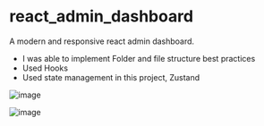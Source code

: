 # react_admin_dashboard
A modern and responsive react admin dashboard.

- I was able to implement Folder and file structure best practices
- Used Hooks 
- Used state management in this project, Zustand

![image](https://github.com/Ghostsmaw/react_admin_dashboard/assets/25077504/08a60a60-961b-42dd-9798-c686200df066)


![image](https://github.com/Ghostsmaw/react_admin_dashboard/assets/25077504/ff431ff2-8055-418b-b978-41466146efeb)


